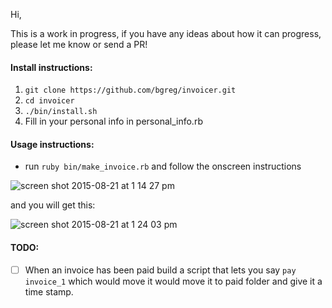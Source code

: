 Hi,

This is a work in progress, if you have any ideas about how it can progress, please let me know or send a PR!

#### Install instructions:

1. `git clone https://github.com/bgreg/invoicer.git`
1. `cd invoicer`
1. `./bin/install.sh`
1. Fill in your personal info in personal_info.rb


#### Usage instructions:

- run `ruby bin/make_invoice.rb` and follow the onscreen instructions

![screen shot 2015-08-21 at 1 14 27 pm](https://cloud.githubusercontent.com/assets/3711139/9418217/3258c862-4807-11e5-9db3-dff1c477de0c.png)


and you will get this:

![screen shot 2015-08-21 at 1 24 03 pm](https://cloud.githubusercontent.com/assets/3711139/9418327/fe96adae-4807-11e5-8397-f8af75525732.png)



#### TODO:

- [ ] When an invoice has been paid build a script that lets you say `pay invoice_1`
    which would move it would move it to paid folder and give it a time stamp.
